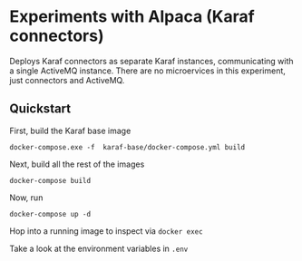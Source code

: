 # Experiments with Alpaca (Karaf connectors)

Deploys Karaf connectors as separate Karaf instances, communicating with a single ActiveMQ instance.  There are no microervices in this experiment, just connectors and ActiveMQ.

## Quickstart

First, build the Karaf base image

    docker-compose.exe -f  karaf-base/docker-compose.yml build

Next, build all the rest of the images

    docker-compose build

Now, run

    docker-compose up -d

Hop into a running image to inspect via `docker exec`

Take a look at the environment variables in `.env`



 
